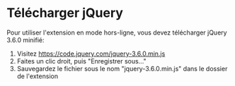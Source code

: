 # Télécharger jQuery

Pour utiliser l'extension en mode hors-ligne, vous devez télécharger jQuery 3.6.0 minifié:

1. Visitez https://code.jquery.com/jquery-3.6.0.min.js
2. Faites un clic droit, puis "Enregistrer sous..."
3. Sauvegardez le fichier sous le nom "jquery-3.6.0.min.js" dans le dossier de l'extension

